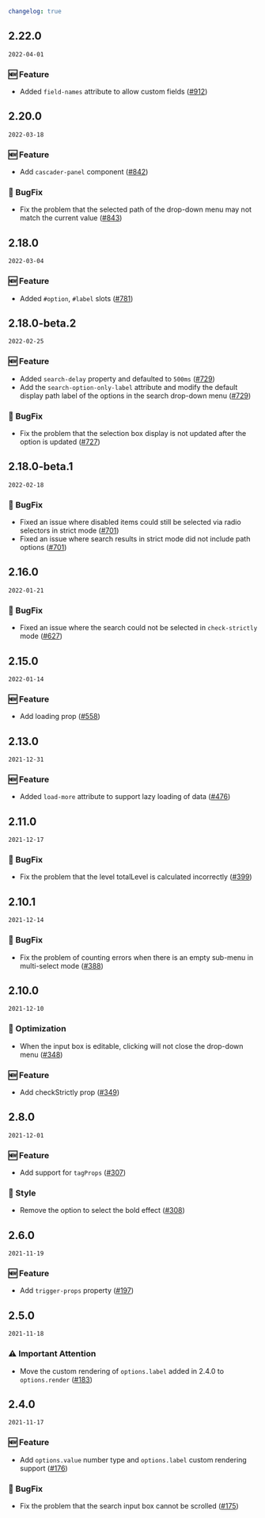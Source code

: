 ```yaml
changelog: true
```

## 2.22.0

`2022-04-01`

### 🆕 Feature

- Added `field-names` attribute to allow custom fields ([#912](https://github.com/arco-design/arco-design-vue/pull/912))


## 2.20.0

`2022-03-18`

### 🆕 Feature

- Add `cascader-panel` component ([#842](https://github.com/arco-design/arco-design-vue/pull/842))

### 🐛 BugFix

- Fix the problem that the selected path of the drop-down menu may not match the current value ([#843](https://github.com/arco-design/arco-design-vue/pull/843))


## 2.18.0

`2022-03-04`

### 🆕 Feature

- Added `#option`, `#label` slots ([#781](https://github.com/arco-design/arco-design-vue/pull/781))


## 2.18.0-beta.2

`2022-02-25`

### 🆕 Feature

- Added `search-delay` property and defaulted to `500ms` ([#729](https://github.com/arco-design/arco-design-vue/pull/729))
- Add the `search-option-only-label` attribute and modify the default display path label of the options in the search drop-down menu ([#729](https://github.com/arco-design/arco-design-vue/pull/729))

### 🐛 BugFix

- Fix the problem that the selection box display is not updated after the option is updated ([#727](https://github.com/arco-design/arco-design-vue/pull/727))


## 2.18.0-beta.1

`2022-02-18`

### 🐛 BugFix

- Fixed an issue where disabled items could still be selected via radio selectors in strict mode ([#701](https://github.com/arco-design/arco-design-vue/pull/701))
- Fixed an issue where search results in strict mode did not include path options ([#701](https://github.com/arco-design/arco-design-vue/pull/701))


## 2.16.0

`2022-01-21`

### 🐛 BugFix

- Fixed an issue where the search could not be selected in `check-strictly` mode ([#627](https://github.com/arco-design/arco-design-vue/pull/627))


## 2.15.0

`2022-01-14`

### 🆕 Feature

- Add loading prop ([#558](https://github.com/arco-design/arco-design-vue/pull/558))


## 2.13.0

`2021-12-31`

### 🆕 Feature

- Added `load-more` attribute to support lazy loading of data ([#476](https://github.com/arco-design/arco-design-vue/pull/476))


## 2.11.0

`2021-12-17`

### 🐛 BugFix

- Fix the problem that the level totalLevel is calculated incorrectly ([#399](https://github.com/arco-design/arco-design-vue/pull/399))


## 2.10.1

`2021-12-14`

### 🐛 BugFix

- Fix the problem of counting errors when there is an empty sub-menu in multi-select mode ([#388](https://github.com/arco-design/arco-design-vue/pull/388))


## 2.10.0

`2021-12-10`

### 💎 Optimization

- When the input box is editable, clicking will not close the drop-down menu ([#348](https://github.com/arco-design/arco-design-vue/pull/348))

### 🆕 Feature

- Add checkStrictly prop ([#349](https://github.com/arco-design/arco-design-vue/pull/349))


## 2.8.0

`2021-12-01`

### 🆕 Feature

- Add support for `tagProps` ([#307](https://github.com/arco-design/arco-design-vue/pull/307))

### 💅 Style

- Remove the option to select the bold effect ([#308](https://github.com/arco-design/arco-design-vue/pull/308))


## 2.6.0

`2021-11-19`

### 🆕 Feature

- Add `trigger-props` property ([#197](https://github.com/arco-design/arco-design-vue/pull/197))


## 2.5.0

`2021-11-18`

### ⚠️ Important Attention

- Move the custom rendering of `options.label` added in 2.4.0 to `options.render` ([#183](https://github.com/arco-design/arco-design-vue/pull/183))


## 2.4.0

`2021-11-17`

### 🆕 Feature

- Add `options.value` number type and `options.label` custom rendering support ([#176](https://github.com/arco-design/arco-design-vue/pull/176))

### 🐛 BugFix

- Fix the problem that the search input box cannot be scrolled ([#175](https://github.com/arco-design/arco-design-vue/pull/175))

